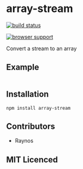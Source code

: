 # array-stream

[![build status][1]][2]

[![browser support][3]][4]

Convert a stream to an array

## Example

```js

```

## Installation

`npm install array-stream`

## Contributors

 - Raynos

## MIT Licenced


  [1]: https://secure.travis-ci.org/Raynos/array-stream.png
  [2]: http://travis-ci.org/Raynos/array-stream
  [3]: http://ci.testling.com/Raynos/array-stream.png
  [4]: http://ci.testling.com/Raynos/array-stream
